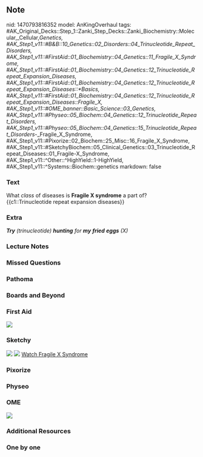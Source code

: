 ## Note
nid: 1470793816352
model: AnKingOverhaul
tags: #AK_Original_Decks::Step_1::Zanki_Step_Decks::Zanki_Biochemistry::Molecular,_Cellular,_Genetics, #AK_Step1_v11::#B&B::10_Genetics::02_Disorders::04_Trinucleotide_Repeat_Disorders, #AK_Step1_v11::#FirstAid::01_Biochemistry::04_Genetics::11_Fragile_X_Syndrome, #AK_Step1_v11::#FirstAid::01_Biochemistry::04_Genetics::12_Trinucleotide_Repeat_Expansion_Diseases, #AK_Step1_v11::#FirstAid::01_Biochemistry::04_Genetics::12_Trinucleotide_Repeat_Expansion_Diseases::*Basics, #AK_Step1_v11::#FirstAid::01_Biochemistry::04_Genetics::12_Trinucleotide_Repeat_Expansion_Diseases::Fragile_X, #AK_Step1_v11::#OME_banner::Basic_Science::03_Genetics, #AK_Step1_v11::#Physeo::05_Biochem::04_Genetics::12_Trinucleotide_Repeat_Disorders, #AK_Step1_v11::#Physeo::05_Biochem::04_Genetics::15_Trinucleotide_Repeat_Disorders_-_Fragile_X_Syndrome, #AK_Step1_v11::#Pixorize::02_Biochem::25_Misc::16_Fragile_X_Syndrome, #AK_Step1_v11::#SketchyBiochem::05_Clinical_Genetics::03_Trinucleotide_Repeat_Diseases::01_Fragile-X_Syndrome, #AK_Step1_v11::^Other::^HighYield::1-HighYield, #AK_Step1_v11::^Systems::Biochem::genetics
markdown: false

### Text
<div>
  What <i>class</i> of diseases is <b>Fragile X syndrome</b> a part
  of?
</div>
<div>
  {{c1::Trinucleotide repeat expansion diseases}}
</div>

### Extra
<i><b>Try</b> (trinucleotide) <b>hunting</b> for <b>my</b>
<b>fried</b> <b>eggs</b> (X)</i>

### Lecture Notes


### Missed Questions


### Pathoma


### Boards and Beyond


### First Aid
<img src="tmpz6vx7K.png">

### Sketchy
<img src="Screen%20Shot%202021-02-01%20at%2009.28.42.jpg">
<img src="Screen%20Shot%202021-02-01%20at%2009.28.53.jpg"> <a href=
"https://dashboard.sketchy.com/study/medical/courses/medical-biochemistry/units/medical-biochemistry-clinical-genetics/videos/medical-biochemistry-clinical-genetics-trinucleotide-repeat-diseases-fragile-x-syndrome?utm_source=anki&utm_medium=partnership&utm_campaign=february_update&utm_content=medical">
Watch Fragile X Syndrome</a>

### Pixorize


### Physeo


### OME
<div class="ome-widget">
  <a href="https://onlinemeded.org/spa/genetics?ref=anki"><img src=
  "_OME_AnkiFlashcards_Topic_1.png"></a>
</div>

### Additional Resources


### One by one

